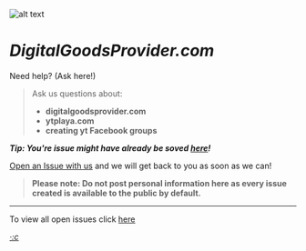 ![alt text](https://digitalgoodsprovider.com/R/digitalgoodsprovider.com.png "We are here to help!")


# *DigitalGoodsProvider.com*
Need help? (Ask here!)

> Ask us questions about:
> - **digitalgoodsprovider.com**
> - **ytplaya.com**
> - **creating yt Facebook groups**

<i><b>Tip: You're issue might have already be soved [here](https://github.com/digitalgoodsprovider/digitalgoodsprovider.com/issues?q=is%3Aissue+is%3Aclosed)!</b></i>


[Open an Issue with us](https://github.com/digitalgoodsprovider/digitalgoodsprovider.com/issues/new) and we will get back to you as soon as we can!

> **Please note: Do not post personal information here as every issue created is available to the public by default.**

-----

To view all open issues click [here](https://github.com/digitalgoodsprovider/digitalgoodsprovider.com/issues)

[*·:c*](https://digitalgoodsprovider.com)
